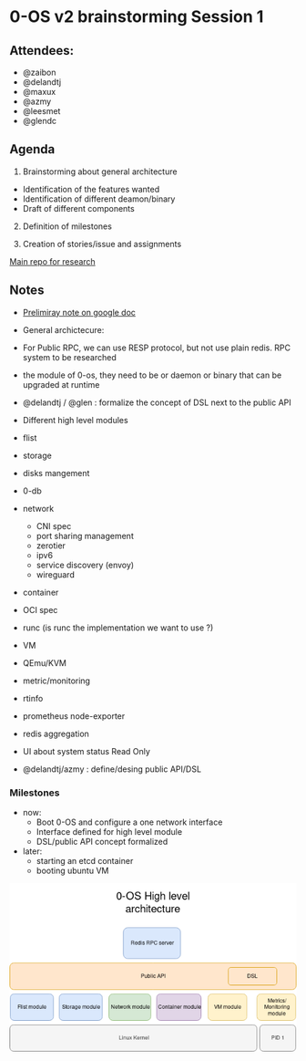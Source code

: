 # 0-OS v2 brainstorming Session 1

## Attendees:
- @zaibon
- @delandtj
- @maxux
- @azmy
- @leesmet
- @glendc

## Agenda

1. Brainstorming about general architecture
 - Identification of the features wanted
 - Identification of different deamon/binary
 - Draft of different components


2. Definition of milestones

3. Creation of stories/issue and assignments

[Main repo for research](https://github.com/threefoldtech/0-OS_research)

## Notes

- [Prelimiray note on google doc](https://docs.google.com/document/d/1qAO1z3VCCt78u_f9zTG-r_EEcCYRLnkrVSaLAw4Psq8/edit)

- General archictecure:
 - For Public RPC, we can use RESP protocol, but not use plain redis. RPC system to be researched
 - the module of 0-os, they need to be or daemon or binary that can be upgraded at runtime
 - @delandtj / @glen : formalize the concept of DSL next to the public API

- Different high level modules
 - flist
 - storage
  - disks mangement
  - 0-db
 - network
   - CNI spec
   - port sharing management
   - zerotier
   - ipv6
   - service discovery (envoy)
   - wireguard
 - container
  - OCI spec
  - runc (is runc the implementation we want to use ?)
 - VM
  - QEmu/KVM
 - metric/monitoring
  - rtinfo
  - prometheus node-exporter
  - redis aggregation
  - UI about system status Read Only

- @delandtj/azmy : define/desing public API/DSL

### Milestones
 - now:
   - Boot 0-OS and configure a one network interface
   - Interface defined for high level module
   - DSL/public API concept formalized
 - later:
   - starting an etcd container
   - booting ubuntu VM

![0-OS architecture](../assets/0-os_v2_architecture.png)